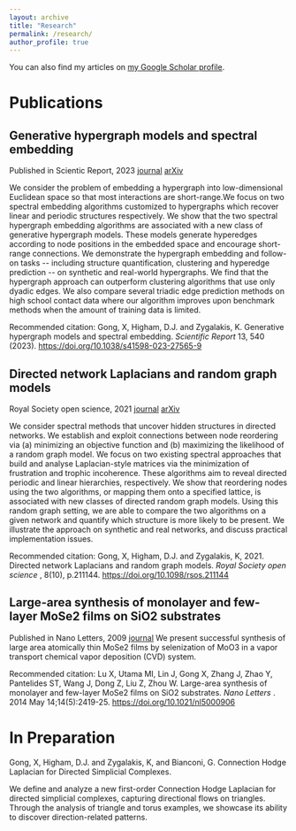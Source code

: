 ```yaml
---
layout: archive
title: "Research"
permalink: /research/
author_profile: true
---
```


You can also find my articles on [my Google Scholar profile](https://scholar.google.com/citations?user=https://scholar.google.com/cit&hl=&pli=1&user=JgrSweYAAAAJ).

# Publications #

## Generative hypergraph models and spectral embedding ##
Published in Scientic Report, 2023 [journal](https://www.nature.com/articles/s41598-023-27565-9) [arXiv](https://arxiv.org/abs/2207.13895)

We consider the problem of embedding a hypergraph into low-dimensional Euclidean space so that most interactions are short-range.We focus on two spectral embedding algorithms customized to hypergraphs which recover linear and periodic structures respectively. We show that the two spectral hypergraph embedding algorithms are associated with a new class of generative hypergraph models. These models generate hyperedges according to node positions in the embedded space and encourage short-range connections. We demonstrate the hypergraph embedding and follow-on tasks -- including structure quantification, clustering and hyperedge prediction -- on synthetic and real-world hypergraphs. We find that the hypergraph approach can outperform clustering algorithms that use only dyadic edges. We also compare several triadic edge prediction methods on high school contact data where our algorithm improves upon benchmark methods when the amount of training data is limited.

Recommended citation: Gong, X, Higham, D.J. and Zygalakis, K. Generative hypergraph models and spectral embedding. <em> Scientific Report </em> 13, 540 (2023). https://doi.org/10.1038/s41598-023-27565-9

## Directed network Laplacians and random graph models ##
Royal Society open science, 2021 [journal](https://royalsocietypublishing.org/doi/10.1098/rsos.211144) [arXiv](https://arxiv.org/abs/2107.03026)

We consider spectral methods that uncover hidden structures in directed networks. We establish and exploit connections between node reordering via (a) minimizing an objective function and (b) maximizing the likelihood of a random graph model. We focus on two existing spectral approaches that build and analyse Laplacian-style matrices via the minimization of frustration and trophic incoherence. These algorithms aim to reveal directed periodic and linear hierarchies, respectively. We show that reordering nodes using the two algorithms, or mapping them onto a specified lattice, is associated with new classes of directed random graph models. Using this random graph setting, we are able to compare the two algorithms on a given network and quantify which structure is more likely to be present. We illustrate the approach on synthetic and real networks, and discuss practical implementation issues.


Recommended citation: Gong, X, Higham, D.J. and Zygalakis, K, 2021. Directed network Laplacians and random graph models. <em> Royal Society open science </em>, 8(10), p.211144. https://doi.org/10.1098/rsos.211144

## Large-area synthesis of monolayer and few-layer MoSe2 films on SiO2 substrates ## 

Published in Nano Letters, 2009 [journal](https://pubs.acs.org/doi/abs/10.1021/nl5000906)
We present successful synthesis of large area atomically thin MoSe2 films by selenization of MoO3 in a vapor transport chemical vapor deposition (CVD) system.

Recommended citation: Lu X, Utama MI, Lin J, Gong X, Zhang J, Zhao Y, Pantelides ST, Wang J, Dong Z, Liu Z, Zhou W. Large-area synthesis of monolayer and few-layer MoSe2 films on SiO2 substrates. <em> Nano Letters </em>. 2014 May 14;14(5):2419-25. https://doi.org/10.1021/nl5000906 

# In Preparation #
 Gong, X, Higham, D.J. and Zygalakis, K, and Bianconi, G. Connection Hodge Laplacian for Directed Simplicial Complexes.

We define and analyze a new first-order Connection Hodge Laplacian for directed simplicial complexes, capturing directional flows on triangles. Through the analysis of triangle and torus examples, we showcase its ability to discover direction-related patterns.

